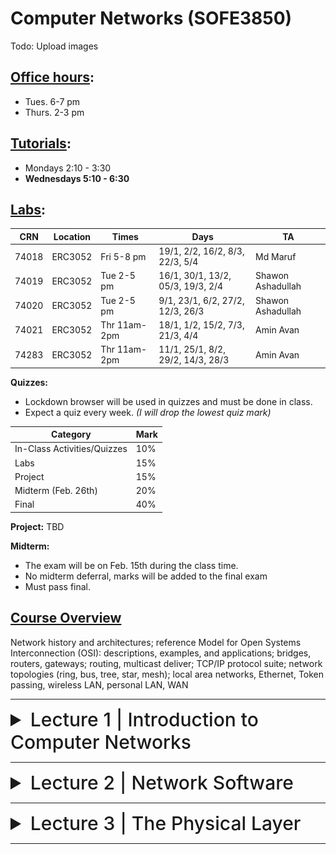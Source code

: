 # Computer Networks (SOFE3850)

Todo: Upload images

## <ins>Office hours</ins>:
- Tues. 6-7 pm
- Thurs. 2-3 pm

## <ins>Tutorials</ins>:
- Mondays 2:10 - 3:30
- **Wednesdays 5:10 - 6:30**

## <ins>Labs</ins>:
| CRN  | Location | Times        | Days                              | TA                |
|------|----------|--------------|-----------------------------------|-------------------|
|74018 | ERC3052  | Fri 5-8 pm   | 19/1, 2/2, 16/2, 8/3, 22/3, 5/4   | Md Maruf          |
|74019 | ERC3052  | Tue 2-5 pm   | 16/1, 30/1, 13/2, 05/3, 19/3, 2/4 | Shawon Ashadullah |
|74020 | ERC3052  | Tue 2-5 pm   | 9/1, 23/1, 6/2, 27/2, 12/3, 26/3  | Shawon Ashadullah |
|74021 | ERC3052  | Thr 11am-2pm | 18/1, 1/2, 15/2, 7/3, 21/3, 4/4   | Amin Avan         |
|74283 | ERC3052  | Thr 11am-2pm | 11/1, 25/1, 8/2, 29/2, 14/3, 28/3 | Amin Avan         |

**Quizzes:**
- Lockdown browser will be used in quizzes and must be done in class.
- Expect a quiz every week. *(I will drop the lowest quiz mark)*

| Category                     | Mark   |
|------------------------------|--------|
| In-Class Activities/Quizzes  | 10%    |
| Labs                         | 15%    |
| Project                      | 15%    |
| Midterm (Feb. 26th)          | 20%    |
| Final                        | 40%    |

**Project:**
TBD

**Midterm:**
- The exam will be on Feb. 15th during the class time.
- No midterm deferral, marks will be added to the final exam
- Must pass final.

## <ins>Course Overview</ins>

Network history and architectures; reference Model for Open Systems Interconnection (OSI): descriptions, examples, and applications; bridges, routers, gateways; routing, multicast deliver; TCP/IP protocol suite; network topologies (ring, bus, tree, star, mesh); local area networks, Ethernet, Token passing, wireless LAN, personal LAN, WAN

---

<details>
  <summary style="font-size: 30px; font-weight: 500; cursor: pointer;">Lecture 1 | Introduction to Computer Networks</summary>


  # **Intro:**
  - Information gathering, processing, and distribution are the key technologies in these days
  - As the ability to gather, process, and distribute information grows, the demand for sophisticated information processing grows even faster.
  - The merging of computers and communications has had a profound influence on the way computer systems are organized;
    - From computer center to computer networks

#  **Uses of Computer Networks:**

  Computer networks are collections of autonomous computers interconnected by a single technology, e.g., the Internet
  
  They have many uses:
  - Business Applications
    - Resource sharing
    - Information sharing
    - VoIP: Voice over Internet Protocol
  - Home Applications
  - Mobile Users

These uses raise social issues.

### Business Applications

Companies  use networks and computers for resource sharing with the client-server model:
Other popular uses are communication, e.g., email, VoIP, and e-commerce

|Tag| Full name| Example|
|---|---|---|
| B2C | Business-to-consumer | Ordering books online |
| B2B | Business-to-business | Car manufacturer ordering tires from supplier |
| G2C | Government-to-consumer | Government distributing tax forms electronically |
| C2C | Consumer-to-consumer |Auctioning second-hand products online |
| P2P | Peer-to-peer | Music sharing |

### Home Applications
- Homes contain many networked devices, e.g., computers, TVs, connected to the Internet by cable, DSL, wireless, etc.
- Home users communicate, e.g., social networks, consume content, e.g., video, and transact, e.g., auctions
- Some application use the peer-to-peer model in which there are no fixed clients and servers:

### Mobile Users

- Tablets, laptops, and smart phones are popular devices; WiFi hotspots and 4G LTE cellular provide wireless connectivity.
- Mobile users communicate, e.g., voice and texts, consume content, e.g., video and Web, and use sensors, e.g., GPS.
- Wireless and mobile are related but different:

| Wireless  | Mobile | Typical applications|
|-|-|-|
|  No | No  | Desktop computers in offices|
|  No | Yes | A notebook computer used in a hotel room|
| Yes | No  | Networks in unwired buildings|
| Yes | Yes | Store inventory with a handheld computer|

### Social Issues
- Network neutrality – no network restrictions
  - Communications that are not differentiated by their content or source or who is providing the content
- Content ownership,
  - Pirated music and movies
- Anonymity and censorship
  - Web browsers store cookies (small files) on users’ computers to allow companies to track users’ activities
- Privacy, e.g., Web tracking and profiling
- Theft of information, e.g.,
  - Botnets: pool of compromised machines used to send spams
  - Phishing: messages masquerade as originating from a trustworthy party (e.g. your bank), to trick you into revealing sensitive information

# **Network Hardware:**

Networks can be classified by:

- Transmission technology:
  - Point-to-point: connect individual pairs of machines (unicast)
  - Broadcast: the communication channel is shared by all machines on the network
- Network scale:

| Scale    | Type                                   |
|----------|----------------------------------------|
| Vicinity | PAN (Personal Area Network)            |
| Building | LAN (Local Area Network)               |
| City     | MAN (Metropolitan Area Network)        |
| Country  | WAN (Wide Area Network)                |
| Planet   | The Internet (network of all networks) |
  
- An **“internetwork”** is any larger network made up of smaller component networks. The **“Internet”** (with a capital I) is the set of all connected networks.

### Personal Area Network (PAN)
Connect devices **over the range of a person**
- Example of a Bluetooth (wireless) PAN:

![bluetooth](../static/CN_0.png)


### Local Area Networks (LAN)
Connect devices **in a home or office building**
- If it is used in a company, it is called enterprise network

### Metropolitan Area Networks (MAN)
Connect devices **over a metropolitan area (city)**
Example: MAN based on cable TV network:
- Also delivers Internet

### Wide Area Networks 
Connect devices **over a country**
Example:
- WAN connecting three branch offices by using leased lines
- An ISP (Internet Service Provider) network is also a WAN. Customers buy connectivity from the ISP to use it.
- A VPN (Virtual Private Network) is a WAN built from virtual links that run on top of the Internet.

# **Internetworks**

Internetwork (internet): a collection of interconnected networks
- Networks are connected through devices (called gateways) that provide the necessary translation, both in terms of hardware and software
- Gateways are distinguished by the layer at which they operate in the protocol hierarchy:
  - Using too low-level gateway, will prevent from making connections between different kinds of networks
  - Using too high-level gateway, then the connection will only work for particular applications.
  - The level in the middle that is ‘‘just right’’ is often called the network layer, and a router is a gateway that switches packets at the network layer.

# **Internet**
Before the Internet was the ARPANET (Advanced Research Projects Agency Network ), a decentralized, packet-switched network based on Baran’s ideas. The early Internet used NSFNET (National Science Foundation Network) (1985-1995) as its backbone; universities connected to get on the Internet NSFNET topology in 1988.

The modern Internet is more complex:
- ISP networks serve as the Internet backbone
  - ISPs connect or peer to exchange traffic at IXPs
  - Within each network routers switch packets
  - Between networks, traffic exchange is set by business agreements
  - Customers connect at the edge by many means
    - Cable, DSL, Fiber-to-the-Home, 3G/4G wireless, dialup
- Data centers concentrate many servers (“the cloud”)
- Most traffic is content from data centers (esp. video)
- The architecture continues to evolve
- **ISP** = Internet Service Provider,
- **IXP** = Internet eXchange Point, where ISPs connect their networks to exchange traffic

## What’s the Internet?

### Millions of connected computing devices:
- hosts = end systems
- running network apps
- Eg. PC, smartphone, ...

### Communication links
- fiber, copper, radio, satellite
- transmission rate: bandwidth

### Packet switches:
- forward packets (chunks of data)
- routers and switches

### Internet: “network of networks”
- Interconnected ISPs

### Protocols:
- Control sending, receiving of messages
- e.g., TCP, IP, HTTP, Skype, 802.11

### Internet standards:
- RFC: Request for comments
- IETF: Internet Engineering Task Force


# Internet Architecture

![cn1](../static/CN_1.png)
![cn1_1](../static/CN_1_1.png)

## Internet structure: network of networks
End systems connect to Internet via access ISPs (Internet Service Providers)
- Residential, company and university ISPs

Access ISPs in turn must be interconnected.
- So that any two hosts can send packets to each other

Resulting network of networks is very complex
- Evolution was driven by economics and national policies

At center: small number of well-connected large networks
- “tier-1” commercial ISPs (e.g., Level 3, Sprint, AT&T, NTT), national & international coverage
- content provider network (e.g, Google): private network that connects its data centers to Internet, often bypassing tier-1, regional ISPs

**TODO: GET IMAGES FOR THIS SECTION (from slide 30)**

# Types Of Networks
## Network Virtualization
![network virtualization](../static/CN_1_2_1.png)
![network virtualization](../static/CN_1_2_2.png)


## Cloud (Infrastructure as a Service)


![cloud](../static/CN_1_3.png)

# Network Security
## Malware
Malware exists in hosts via the internet. Malware can get into host machines from:
- virus: self-replicating infection by receiving/executing object (e.g., e-mail attachment)
- worm: self-replicating infection by passively receiving object that gets itself executed

Spyware: malware that can record keystrokes, web sites visited, upload info to collection site

Infected host can be enrolled in *botnet*, used for spam, or DDoS attacks

## Server Attacks, Network infrastructure

Denial of Service (DoS): attackers make resources (server, bandwidth) unavailable to legitimate traffic by overwhelming resource with bogus traffic
1. select target
2. break into hosts around the network
3. send packets to target from compromised hosts\


## Packet sniffing
- broadcast media (shared Ethernet, wireless)
- promiscuous network interface reads/records all packets (e.g., including passwords!) passing by
- wireshark software is a (free) packet-sniffer

## Fake addresses
*IP spoofing*: send packet with false source address

# Wireless LANS
In 802.11, clients communicate via an AP (Access Point) that is wired to the rest of the network.
Uses the ISM (Industrial, Scientific, and Medical) bands defined by ITU-R
- 902-928 MHz
- 2.4-2.5 GHz
- 5.725-5.825 GHz

## IEEE802.11 (WiFi)
Signals in the ISM band vary in strength due to many effects, such as multipath fading due to reflections
- requires complex transmission schemes, e.g., OFDM (Orthogonal Frequency Division Multiplexing)

Radio broadcasts interfere with each other, and radio ranges may incompletely overlap
- CSMA (Carrier Sense Multiple Access) designs are used

# RFID & Sensor Networks

## RFID (Radio Frequency Identification)
Passive UHF RFID networks everyday objects:
- Tags (stickers with not even a battery) are placed on objects
- Readers send signals that the tags reflect to communicate

## Sensor networks
They spread small devices over an area:
- Devices send sensed data to collector via wireless hops

# Standardization
Standards define what is needed for interoperability
Some of the many standards bodies:
| Body | Area | Examples |
|-|-|-|
| ITU (International Telecommunication Union) | Telecommunications | G.992, ADSL, H.264, MPEG4 |
| IEEE (Institute of Electrical and Electronics Engineers) | Communications | 802.3, Ethernet, 802.11, WiFi |
| IETF (Internet Engineering Task Force) | Internet | RFC 2616, HTTP/1.1, RFC 1034/1035, DNS |
| W3C (World Wide Web Consortium) | Web | HTML5 standard, CSS standard |

# Metric Unit review
![units](../static/CN_1_99_1.png)

</details>

---

<details>
  <summary style="font-size: 30px; font-weight: 500; cursor: pointer;">Lecture 2 | Network Software</summary>




</details>

---

<details>
  <summary style="font-size: 30px; font-weight: 500; cursor: pointer;">Lecture 3 | The Physical Layer</summary>




</details>

---

